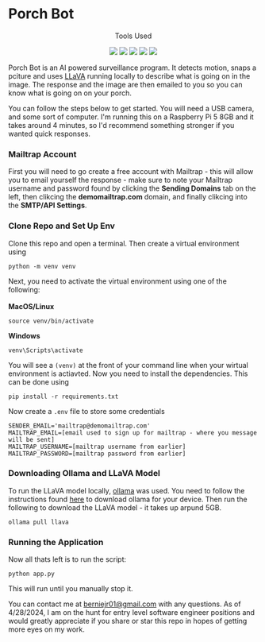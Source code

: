 # Porch Bot

<p align='center'>
  Tools Used
</p>

<p align='center'>
    <img src="https://img.shields.io/badge/Python-3776AB?style=for-the-badge&logo=python&logoColor=white" />
    <img src="https://img.shields.io/badge/opencv-%23white.svg?style=for-the-badge&logo=opencv&logoColor=white" />
    <img src="https://img.shields.io/badge/git-%23F05033.svg?style=for-the-badge&logo=git&logoColor=white" />
    <img src="https://img.shields.io/badge/Raspberry%20Pi-A22846?style=for-the-badge&logo=Raspberry%20Pi&logoColor=white" />
    <img src="https://img.shields.io/badge/Linux-FCC624?style=for-the-badge&logo=linux&logoColor=black" />
</p>


Porch Bot is an AI powered surveillance program. It detects motion, snaps a pciture and uses [LLaVA](https://ollama.com/library/llava) 
running locally to describe what is going on in the image. The response and the image are then emailed to you so you can
know what is going on on your porch. 

You can follow the steps below to get started. You will need a USB camera, and some sort of computer. I'm running this on a 
Raspberry Pi 5 8GB and it takes around 4 minutes, so I'd recommend something stronger if you wanted quick responses.

### Mailtrap Account
First you will need to go create a free account with Mailtrap - this will allow you to email yourself the response - make sure to 
note your Mailtrap username and password found by clicking the **Sending Domains** tab on the left, then clikcing the **demomailtrap.com**
domain, and finally clikcing into the **SMTP/API Settings**. 

### Clone Repo and Set Up Env
Clone this repo and open a terminal. Then create a virtual environment using 
```
python -m venv venv
```
Next, you need to activate the virtual environment using one of the following: <br><br>
**MacOS/Linux**
```
source venv/bin/activate 
```
**Windows**
```
venv\Scripts\activate
```

You will see a `(venv)` at the front of your command line when your wirtual environment is actiavted. Now you 
need to install the dependencies. This can be done using
```
pip install -r requirements.txt
```

Now create a `.env` file to store some credentials
```
SENDER_EMAIL='mailtrap@demomailtrap.com'
MAILTRAP_EMAIL=[email used to sign up for mailtrap - where you message will be sent] 
MAILTRAP_USERNAME=[mailtrap username from earlier]
MAILTRAP_PASSWORD=[mailtrap password from earlier]
```

### Downloading Ollama and LLaVA Model
To run the LLaVA model locally, [ollama](https://ollama.com/) was used. You need to follow the instructions found [here](https://ollama.com/download)
to download ollama for your device. Then run the following to download the LLaVA model - it takes up arpund 5GB. 
```
ollama pull llava
```

### Running the Application
Now all thats left is to run the script:
```
python app.py
```
This will run until you manually stop it. 

You can contact me at berniejr01@gmail.com with any questions. As of 4/28/2024, 
I am on the hunt for entry level software engineer positions and would greatly appreciate if you share or star this repo in hopes of getting 
more eyes on my work. 

